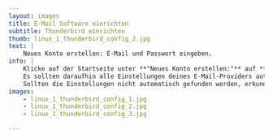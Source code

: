 ```yaml
---
layout: images
title: E-Mail Software einrichten
subtitle: Thunderbird einrichten
thumb: linux_1_thunderbird_config_2.jpg
text: |
    Neues Konto erstellen: E-Mail und Passwort eingeben.
info: |
    Klicke auf der Startseite unter **"Neues Konto erstellen:"** auf **E-Mail**. Wähle **"Überspringen und meine existierende E-Mail-Adresse verwenden"**. Gebe deinen Namen, deine E-Mail-Adresse und das dazugehörige Passwort ein.   
    Es sollten daraufhin alle Einstellungen deines E-Mail-Providers automatisch gefunden werden. Dann ist dein E-Mail Konto einsatzbereit.  
    Sollten die Einstellungen nicht automatisch gefunden werden, erkundige dich bei deinem E-Mail-Provider.
images: 
    - linux_1_thunderbird_config_1.jpg
    - linux_1_thunderbird_config_2.jpg
    - linux_1_thunderbird_config_3.jpg

---
```

